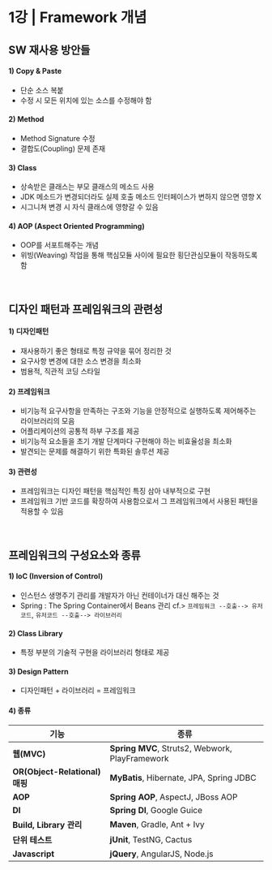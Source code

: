 # 1강 | Framework 개념

## SW 재사용 방안들
#### 1) Copy & Paste
* 단순 소스 복붙
* 수정 시 모든 위치에 있는 소스를 수정해야 함
#### 2) Method
* Method Signature 수정
* 결합도(Coupling) 문제 존재
#### 3) Class
* 상속받은 클래스는 부모 클래스의 메소드 사용
* JDK 메소드가 변경되더라도 실제 호출 메소드 인터페이스가 변하지 않으면 영향 X
* 시그니쳐 변경 시 자식 클래스에 영향갈 수 있음
#### 4) AOP (Aspect Oriented Programming)
* OOP를 서포트해주는 개념
* 위빙(Weaving) 작업을 통해 핵심모듈 사이에 필요한 횡단관심모듈이 작동하도록 함
<br>

## 디자인 패턴과 프레임워크의 관련성
#### 1) 디자인패턴
* 재사용하기 좋은 형태로 특정 규약을 묶어 정리한 것
* 요구사항 변경에 대한 소스 변경을 최소화
* 범용적, 직관적 코딩 스타일 

#### 2) 프레임워크
* 비기능적 요구사항을 만족하는 구조와 기능을 안정적으로 실행하도록 제어해주는 라이브러리의 모음
* 어플리케이션의 공통적 하부 구조를 제공
* 비기능적 요소들을 초기 개발 단계마다 구현해야 하는 비효율성을 최소화
* 발견되는 문제를 해결하기 위한 특화된 솔루션 제공

#### 3) 관련성
* 프레임워크는 디자인 패턴을 핵심적인 특징 삼아 내부적으로 구현
* 프레임워크 기반 코드를 확장하여 사용함으로서 그 프레임워크에서 사용된 패턴을 적용할 수 있음
<br>

## 프레임워크의 구성요소와 종류
#### 1) IoC (Inversion of Control)
* 인스턴스 생명주기 관리를 개발자가 아닌 컨테이너가 대신 해주는 것
* Spring : The Spring Container에서 Beans 관리
cf.> `프레임워크 --호출--> 유저코드`, `유저코드 --호출--> 라이브러리`

#### 2) Class Library
* 특정 부분의 기술적 구현을 라이브러리 형태로 제공

#### 3) Design Pattern
* 디자인패턴 + 라이브러리 = 프레임워크

#### 4) 종류

|기능|종류|
|---|---|
|**웹(MVC)**|**Spring MVC**, Struts2, Webwork, PlayFramework|
|**OR(Object-Relational) 매핑**|**MyBatis**, Hibernate, JPA, Spring JDBC|
|**AOP**|**Spring AOP**, AspectJ, JBoss AOP|
|**DI**|**Spring DI**, Google Guice|
|**Build, Library 관리**|**Maven**, Gradle, Ant + Ivy|
|**단위 테스트**|**jUnit**, TestNG, Cactus|
|**Javascript**|**jQuery**, AngularJS, Node.js|

